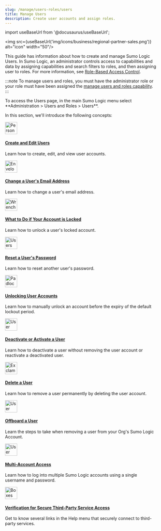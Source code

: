 ```yaml
---
slug: /manage/users-roles/users
title: Manage Users
description: Create user accounts and assign roles.
---
```


import useBaseUrl from '@docusaurus/useBaseUrl';

<img src={useBaseUrl('img/icons/business/regional-partner-sales.png')} alt="icon" width="50"/>

This guide has information about how to create and manage Sumo Logic Users. In Sumo Logic, an administrator controls access to capabilities and data by assigning capabilities and search filters to roles, and then assigning user to roles. For more information, see [Role-Based Access Control](../roles/role-based-access-control.md).

:::note
To manage users and roles, you must have the administrator role or your role must have been assigned the [manage users and roles capability](../roles/role-capabilities.md).
:::

<!--Kanso [**Classic UI**](/docs/get-started/sumo-logic-ui-classic). Kanso--> To access the Users page, in the main Sumo Logic menu select **Administration > Users and Roles > Users**. 
<!--Kanso 
[**New UI**](/docs/get-started/sumo-logic-ui/). To access the Users page, in the top menu select **Administration**, and then under **Users and Roles** select  **Users**. You can also click the **Go To...** menu at the top of the screen and select **Users**. 
 Kanso-->

In this section, we'll introduce the following concepts:

<div className="box-wrapper" >
<div className="box smallbox card">
  <div className="container">
  <a href="/docs/manage/users-roles/users/create-edit-users"><img src={useBaseUrl('img/icons/manage.png')} alt="Person and gear icon" width="40"/><h4>Create and Edit Users</h4></a>
  <p>Learn how to create, edit, and view user accounts.</p>
  </div>
</div>
<div className="box smallbox card">
  <div className="container">
  <a href="/docs/manage/users-roles/users/change-users-email-address"><img src={useBaseUrl('img/icons/general/mail.png')} alt="Envelope icon" width="40"/><h4>Change a User's Email Address</h4></a>
  <p>Learn how to change a user's email address.</p>
  </div>
</div>
<div className="box smallbox card">
  <div className="container">
  <a href="/docs/manage/users-roles/users/account-locked"><img src={useBaseUrl('img/icons/operations/troubleshoot.png')} alt="Wrenche icon" width="40"/><h4>What to Do if Your Account is Locked</h4></a>
  <p>Learn how to unlock a user's locked account.</p>
  </div>
</div>
<div className="box smallbox card">
  <div className="container">
  <a href="/docs/manage/users-roles/users/reset-user-password"><img src={useBaseUrl('img/icons/operations/role-based-access.png')} alt="Users icon" width="40"/><h4>Reset a User's Password</h4></a>
  <p>Learn how to reset another user's password.</p>
  </div>
</div>
<div className="box smallbox card">
  <div className="container">
  <a href="/docs/manage/users-roles/users/unlock-user-account"><img src={useBaseUrl('img/icons/security/unlock.png')} alt="Padlock icon" width="40"/><h4>Unlocking User Accounts</h4></a>
  <p>Learn how to manually unlock an account before the expiry of the default lockout period.</p>
  </div>
</div>
<div className="box smallbox card">
  <div className="container">
  <a href="/docs/manage/users-roles/users/deactivate-activate-user"><img src={useBaseUrl('img/icons/business/user-permissions.png')} alt="User and gear icon" width="40"/><h4>Deactivate or Activate a User</h4></a>
  <p>Learn how to deactivate a user without removing the user account or reactivate a deactivated user.</p>
  </div>
</div>
<div className="box smallbox card">
  <div className="container">
  <a href="/docs/manage/users-roles/users/delete-user"><img src={useBaseUrl('img/icons/general/information.png')} alt="Exclamation point in a circle icon" width="40"/><h4>Delete a User</h4></a>
  <p>Learn how to remove a user permanently by deleting the user account.</p>
  </div>
</div>
<div className="box smallbox card">
  <div className="container">
  <a href="/docs/manage/users-roles/users/offboard-user"><img src={useBaseUrl('img/icons/operations/human-to-machine.png')} alt="User and flowchart icon" width="40"/><h4>Offboard a User</h4></a>
  <p>Learn the steps to take when removing a user from your Org's Sumo Logic Account.</p>
  </div>
</div>
<div className="box smallbox card">
  <div className="container">
  <a href="/docs/manage/users-roles/users/multi-account-access"><img src={useBaseUrl('img/icons/operations/multi-app-support.png')} alt="User and flowchart icon" width="40"/><h4>Multi-Account Access</h4></a>
  <p>Learn how to log into multiple Sumo Logic accounts using a single username and password.</p>
  </div>
</div>
<div className="box smallbox card">
  <div className="container">
  <a href="/docs/manage/users-roles/users/secure-third-party-service-access"><img src={useBaseUrl('img/icons/cloud/3rd-party-systems.png')} alt="Boxes icon" width="40"/><h4>Verification for Secure Third-Party Service Access</h4></a>
  <p>Get to know several links in the Help menu that securely connect to third-party services.</p>
  </div>
</div>
</div>
